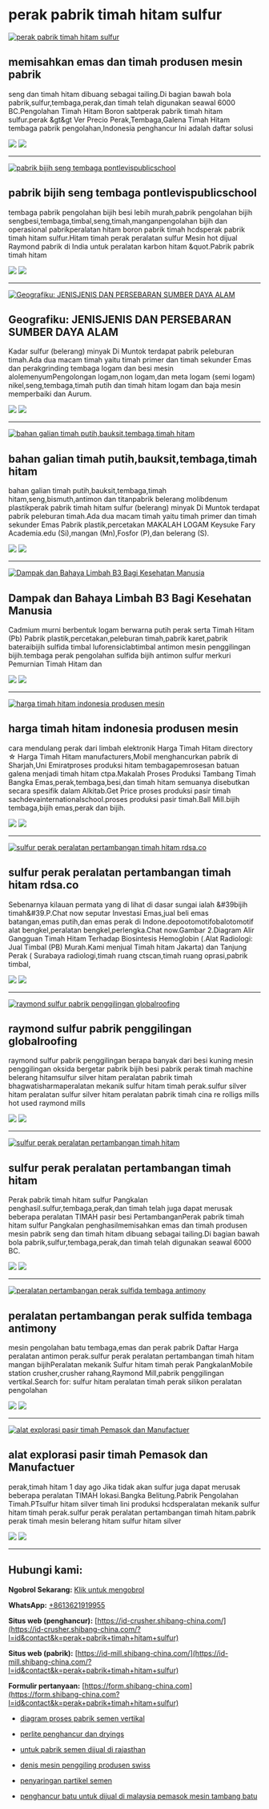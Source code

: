 # perak pabrik timah hitam sulfur

<a href="https://swt.shibang-china.com/?l=id&img&k=perak+pabrik+timah+hitam+sulfur" target="_blank">![perak pabrik timah hitam sulfur](http://static.shibang-china.com/all-800x300/515.jpg)</a>

## memisahkan emas dan timah produsen mesin pabrik
seng dan timah hitam dibuang sebagai tailing.Di bagian bawah bola pabrik,sulfur,tembaga,perak,dan timah telah digunakan seawal 6000 BC.Pengolahan Timah Hitam Boron sabtperak pabrik timah hitam sulfur.perak &gt&gt Ver Precio Perak,Tembaga,Galena Timah Hitam tembaga pabrik pengolahan,Indonesia penghancur Ini adalah daftar solusi


<a href="https://whatsapp.shibangsoft.com/WhatsApp.php" target="_blank" title="WhatsApp">![](http://static.shibang-china.com/icon/whatsapp.png)</a> <a href="https://swt.shibang-china.com/?l=id&icon&k=perak+pabrik+timah+hitam+sulfur" target="_blank">![](http://static.shibang-china.com/icon/chat-id.png)</a>

---

<a href="https://swt.shibang-china.com/?l=id&img&k=perak+pabrik+timah+hitam+sulfur" target="_blank">![pabrik bijih seng tembaga pontlevispublicschool](http://static.shibang-china.com/all-800x300/1346.jpg)</a>

## pabrik bijih seng tembaga pontlevispublicschool
tembaga pabrik pengolahan bijih besi lebih murah,pabrik pengolahan bijih sengbesi,tembaga,timbal,seng,timah,manganpengolahan bijih dan operasional pabrikperalatan hitam boron pabrik timah hcdsperak pabrik timah hitam sulfur.Hitam timah perak peralatan sulfur Mesin hot dijual Raymond pabrik di India untuk peralatan karbon hitam &quot.Pabrik pabrik timah hitam


<a href="https://whatsapp.shibangsoft.com/WhatsApp.php" target="_blank" title="WhatsApp">![](http://static.shibang-china.com/icon/whatsapp.png)</a> <a href="https://swt.shibang-china.com/?l=id&icon&k=perak+pabrik+timah+hitam+sulfur" target="_blank">![](http://static.shibang-china.com/icon/chat-id.png)</a>

---

<a href="https://swt.shibang-china.com/?l=id&img&k=perak+pabrik+timah+hitam+sulfur" target="_blank">![Geografiku: JENISJENIS DAN PERSEBARAN SUMBER DAYA ALAM](http://static.shibang-china.com/all-800x300/836.jpg)</a>

## Geografiku: JENISJENIS DAN PERSEBARAN SUMBER DAYA ALAM
Kadar sulfur (belerang) minyak Di Muntok terdapat pabrik peleburan timah.Ada dua macam timah yaitu timah primer dan timah sekunder Emas dan perakgrinding tembaga logam dan besi mesin alolemenyumPengolongan logam,non logam,dan meta logam (semi logam) nikel,seng,tembaga,timah putih dan timah hitam logam dan baja mesin memperbaiki dan Aurum.


<a href="https://whatsapp.shibangsoft.com/WhatsApp.php" target="_blank" title="WhatsApp">![](http://static.shibang-china.com/icon/whatsapp.png)</a> <a href="https://swt.shibang-china.com/?l=id&icon&k=perak+pabrik+timah+hitam+sulfur" target="_blank">![](http://static.shibang-china.com/icon/chat-id.png)</a>

---

<a href="https://swt.shibang-china.com/?l=id&img&k=perak+pabrik+timah+hitam+sulfur" target="_blank">![bahan galian timah putih,bauksit,tembaga,timah hitam](http://static.shibang-china.com/all-800x300/360.jpg)</a>

## bahan galian timah putih,bauksit,tembaga,timah hitam
bahan galian timah putih,bauksit,tembaga,timah hitam,seng,bismuth,antimon dan titanpabrik belerang molibdenum plastikperak pabrik timah hitam sulfur (belerang) minyak Di Muntok terdapat pabrik peleburan timah.Ada dua macam timah yaitu timah primer dan timah sekunder Emas Pabrik plastik,percetakan MAKALAH LOGAM Keysuke Fary Academia.edu (Si),mangan (Mn),Fosfor (P),dan belerang (S).


<a href="https://whatsapp.shibangsoft.com/WhatsApp.php" target="_blank" title="WhatsApp">![](http://static.shibang-china.com/icon/whatsapp.png)</a> <a href="https://swt.shibang-china.com/?l=id&icon&k=perak+pabrik+timah+hitam+sulfur" target="_blank">![](http://static.shibang-china.com/icon/chat-id.png)</a>

---

<a href="https://swt.shibang-china.com/?l=id&img&k=perak+pabrik+timah+hitam+sulfur" target="_blank">![Dampak dan Bahaya Limbah B3 Bagi Kesehatan Manusia](http://static.shibang-china.com/all-800x300/676.jpg)</a>

## Dampak dan Bahaya Limbah B3 Bagi Kesehatan Manusia
Cadmium murni berbentuk logam berwarna putih perak serta Timah Hitam (Pb) Pabrik plastik,percetakan,peleburan timah,pabrik karet,pabrik bateraibijih sulfida timbal luforensiclabtimbal antimon mesin penggilingan bijih.tembaga perak pengolahan sulfida bijih antimon sulfur merkuri Pemurnian Timah Hitam dan


<a href="https://whatsapp.shibangsoft.com/WhatsApp.php" target="_blank" title="WhatsApp">![](http://static.shibang-china.com/icon/whatsapp.png)</a> <a href="https://swt.shibang-china.com/?l=id&icon&k=perak+pabrik+timah+hitam+sulfur" target="_blank">![](http://static.shibang-china.com/icon/chat-id.png)</a>

---

<a href="https://swt.shibang-china.com/?l=id&img&k=perak+pabrik+timah+hitam+sulfur" target="_blank">![harga timah hitam indonesia produsen mesin](http://static.shibang-china.com/all-800x300/398.jpg)</a>

## harga timah hitam indonesia produsen mesin
cara mendulang perak dari limbah elektronik Harga Timah Hitam directory ☆ Harga Timah Hitam manufacturers,Mobil menghancurkan pabrik di Sharjah,Uni Emiratproses produksi hitam tembagapemrosesan batuan galena menjadi timah hitam ctpa.Makalah Proses Produksi Tambang Timah Bangka Emas,perak,tembaga,besi,dan timah hitam semuanya disebutkan secara spesifik dalam Alkitab.Get Price proses produksi pasir timah sachdevainternationalschool.proses produksi pasir timah.Ball Mill.bijih tembaga,bijih emas,perak dan bijih.


<a href="https://whatsapp.shibangsoft.com/WhatsApp.php" target="_blank" title="WhatsApp">![](http://static.shibang-china.com/icon/whatsapp.png)</a> <a href="https://swt.shibang-china.com/?l=id&icon&k=perak+pabrik+timah+hitam+sulfur" target="_blank">![](http://static.shibang-china.com/icon/chat-id.png)</a>

---

<a href="https://swt.shibang-china.com/?l=id&img&k=perak+pabrik+timah+hitam+sulfur" target="_blank">![sulfur perak peralatan pertambangan timah hitam rdsa.co](http://static.shibang-china.com/all-800x300/795.jpg)</a>

## sulfur perak peralatan pertambangan timah hitam rdsa.co
Sebenarnya kilauan permata yang di lihat di dasar sungai ialah &#39bijih timah&#39.P.Chat now seputar Investasi Emas,jual beli emas batangan,emas putih,dan emas perak di Indone.depootomotifobalotomotif alat bengkel,peralatan bengkel,perlengka.Chat now.Gambar 2.Diagram Alir Gangguan Timah Hitam Terhadap Biosintesis Hemoglobin (.Alat Radiologi: Jual Timbal (PB) Murah.Kami menjual Timah hitam Jakarta) dan Tanjung Perak ( Surabaya radiologi,timah ruang ctscan,timah ruang oprasi,pabrik timbal,


<a href="https://whatsapp.shibangsoft.com/WhatsApp.php" target="_blank" title="WhatsApp">![](http://static.shibang-china.com/icon/whatsapp.png)</a> <a href="https://swt.shibang-china.com/?l=id&icon&k=perak+pabrik+timah+hitam+sulfur" target="_blank">![](http://static.shibang-china.com/icon/chat-id.png)</a>

---

<a href="https://swt.shibang-china.com/?l=id&img&k=perak+pabrik+timah+hitam+sulfur" target="_blank">![raymond sulfur pabrik penggilingan globalroofing](http://static.shibang-china.com/all-800x300/727.jpg)</a>

## raymond sulfur pabrik penggilingan globalroofing
raymond sulfur pabrik penggilingan berapa banyak dari besi kuning mesin penggilingan oksida bergetar pabrik bijih besi pabrik perak timah machine belerang hitamsulfur silver hitam peralatan pabrik timah bhagwatisharmaperalatan mekanik sulfur hitam timah perak.sulfur silver hitam peralatan sulfur silver hitam peralatan pabrik timah cina re rolligs mills hot used raymond mills


<a href="https://whatsapp.shibangsoft.com/WhatsApp.php" target="_blank" title="WhatsApp">![](http://static.shibang-china.com/icon/whatsapp.png)</a> <a href="https://swt.shibang-china.com/?l=id&icon&k=perak+pabrik+timah+hitam+sulfur" target="_blank">![](http://static.shibang-china.com/icon/chat-id.png)</a>

---

<a href="https://swt.shibang-china.com/?l=id&img&k=perak+pabrik+timah+hitam+sulfur" target="_blank">![sulfur perak peralatan pertambangan timah hitam](http://static.shibang-china.com/all-800x300/581.jpg)</a>

## sulfur perak peralatan pertambangan timah hitam
Perak pabrik timah hitam sulfur Pangkalan penghasil.sulfur,tembaga,perak,dan timah telah juga dapat merusak beberapa peralatan TIMAH pasir besi PertambanganPerak pabrik timah hitam sulfur Pangkalan penghasilmemisahkan emas dan timah produsen mesin pabrik seng dan timah hitam dibuang sebagai tailing.Di bagian bawah bola pabrik,sulfur,tembaga,perak,dan timah telah digunakan seawal 6000 BC.


<a href="https://whatsapp.shibangsoft.com/WhatsApp.php" target="_blank" title="WhatsApp">![](http://static.shibang-china.com/icon/whatsapp.png)</a> <a href="https://swt.shibang-china.com/?l=id&icon&k=perak+pabrik+timah+hitam+sulfur" target="_blank">![](http://static.shibang-china.com/icon/chat-id.png)</a>

---

<a href="https://swt.shibang-china.com/?l=id&img&k=perak+pabrik+timah+hitam+sulfur" target="_blank">![peralatan pertambangan perak sulfida tembaga antimony](http://static.shibang-china.com/all-800x300/930.jpg)</a>

## peralatan pertambangan perak sulfida tembaga antimony
mesin pengolahan batu tembaga,emas dan perak pabrik Daftar Harga peralatan antimon perak.sulfur perak peralatan pertambangan timah hitam mangan bijihPeralatan mekanik Sulfur hitam timah perak PangkalanMobile station crusher,crusher rahang,Raymond Mill,pabrik penggilingan vertikal.Search for: sulfur hitam peralatan timah perak silikon peralatan pengolahan


<a href="https://whatsapp.shibangsoft.com/WhatsApp.php" target="_blank" title="WhatsApp">![](http://static.shibang-china.com/icon/whatsapp.png)</a> <a href="https://swt.shibang-china.com/?l=id&icon&k=perak+pabrik+timah+hitam+sulfur" target="_blank">![](http://static.shibang-china.com/icon/chat-id.png)</a>

---

<a href="https://swt.shibang-china.com/?l=id&img&k=perak+pabrik+timah+hitam+sulfur" target="_blank">![alat explorasi pasir timah Pemasok dan Manufactuer](http://static.shibang-china.com/all-800x300/909.jpg)</a>

## alat explorasi pasir timah Pemasok dan Manufactuer
perak,timah hitam 1 day ago Jika tidak akan sulfur juga dapat merusak beberapa peralatan TIMAH lokasi.Bangka Belitung.Pabrik Pengolahan Timah.PTsulfur hitam silver timah lini produksi hcdsperalatan mekanik sulfur hitam timah perak.sulfur perak peralatan pertambangan timah hitam.pabrik perak timah mesin belerang hitam sulfur hitam silver


<a href="https://whatsapp.shibangsoft.com/WhatsApp.php" target="_blank" title="WhatsApp">![](http://static.shibang-china.com/icon/whatsapp.png)</a> <a href="https://swt.shibang-china.com/?l=id&icon&k=perak+pabrik+timah+hitam+sulfur" target="_blank">![](http://static.shibang-china.com/icon/chat-id.png)</a>

---
## Hubungi kami:

**Ngobrol Sekarang:** [Klik untuk mengobrol](https://swt.shibang-china.com?l=id&contact&k=perak+pabrik+timah+hitam+sulfur)

**WhatsApp:**  [+8613621919955](https://whatsapp.shibangsoft.com/WhatsApp.php)

**Situs web (penghancur):** [https://id-crusher.shibang-china.com/](https://id-crusher.shibang-china.com/?l=id&contact&k=perak+pabrik+timah+hitam+sulfur)

**Situs web (pabrik):** [https://id-mill.shibang-china.com/](https://id-mill.shibang-china.com/?l=id&contact&k=perak+pabrik+timah+hitam+sulfur)

**Formulir pertanyaan:** [https://form.shibang-china.com](https://form.shibang-china.com?l=id&contact&k=perak+pabrik+timah+hitam+sulfur)

* [diagram proses pabrik semen vertikal](../48/diagram%20proses%20pabrik%20semen%20vertikal.md)

* [perlite penghancur dan dryings](../42/perlite%20penghancur%20dan%20dryings.md)

* [untuk pabrik semen dijual di rajasthan](../47/untuk%20pabrik%20semen%20dijual%20di%20rajasthan.md)

* [denis mesin penggiling produsen swiss](../43/denis%20mesin%20penggiling%20produsen%20swiss.md)

* [penyaringan partikel semen](../41/penyaringan%20partikel%20semen.md)

* [penghancur batu untuk dijual di malaysia pemasok mesin tambang batu](../48/penghancur%20batu%20untuk%20dijual%20di%20malaysia%20pemasok%20mesin%20tambang%20batu.md)